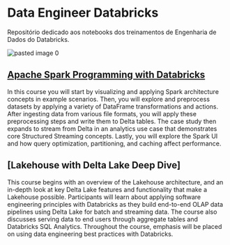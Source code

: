 # Data Engineer Databricks

Repositório dedicado aos notebooks dos treinamentos de Engenharia de Dados do Databricks.

![pasted image 0](https://user-images.githubusercontent.com/52939036/121819657-b0352180-cc64-11eb-8f74-c76f138f824d.png)


## [Apache Spark Programming with Databricks](https://github.com/vvalcristina/data-engineer-databricks/tree/main/Apache-Spark-Programming-with-Databricks)

In this course you will start by visualizing and applying Spark architecture concepts in example scenarios. Then, you will explore and preprocess datasets by applying a variety of DataFrame transformations and actions. After ingesting data from various file formats, you will apply these preprocessing steps and write them to Delta tables. The case study then expands to stream from Delta in an analytics use case that demonstrates core Structured Streaming concepts. Lastly, you will explore the Spark UI and how query optimization, partitioning, and caching affect performance.

## [Lakehouse with Delta Lake Deep Dive]

This course begins with an overview of the Lakehouse architecture, and an in-depth look at key Delta Lake features and functionality that make a Lakehouse possible. Participants will learn about applying software engineering principles with Databricks as they build end-to-end OLAP data pipelines using Delta Lake for batch and streaming data. The course also discusses serving data to end users through aggregate tables and Databricks SQL Analytics. Throughout the course, emphasis will be placed on using data engineering best practices with Databricks.
